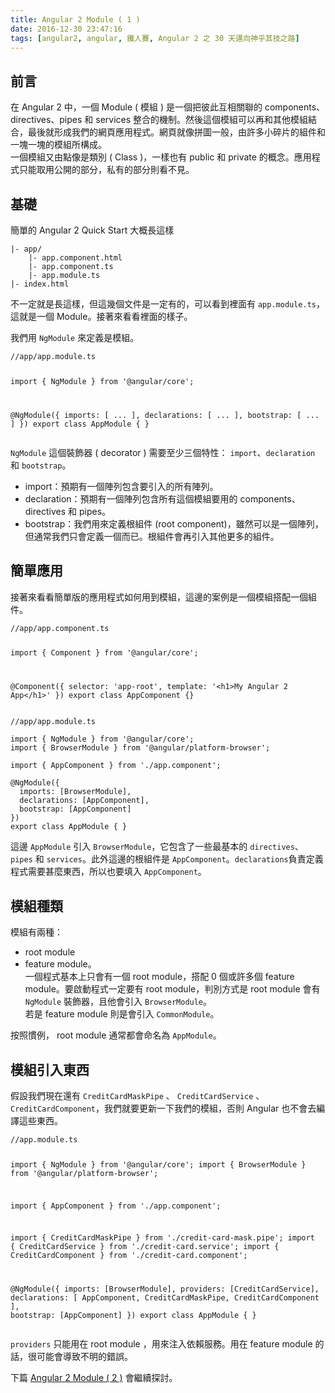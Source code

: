 ```yaml
---
title: Angular 2 Module ( 1 )
date: 2016-12-30 23:47:16
tags: [angular2, angular, 鐵人賽, Angular 2 之 30 天邁向神乎其技之路]
---
```

<h2>&#x524D;&#x8A00;</h2>
<p>&#x5728; Angular 2 &#x4E2D;&#xFF0C;&#x4E00;&#x500B; Module ( &#x6A21;&#x7D44; ) &#x662F;&#x4E00;&#x500B;&#x628A;&#x5F7C;&#x6B64;&#x4E92;&#x76F8;&#x95DC;&#x806F;&#x7684; components&#x3001;directives&#x3001;pipes &#x548C;  services &#x6574;&#x5408;&#x7684;&#x6A5F;&#x5236;&#x3002;&#x7136;&#x5F8C;&#x9019;&#x500B;&#x6A21;&#x7D44;&#x53EF;&#x4EE5;&#x518D;&#x548C;&#x5176;&#x4ED6;&#x6A21;&#x7D44;&#x7D50;&#x5408;&#xFF0C;&#x6700;&#x5F8C;&#x5C31;&#x5F62;&#x6210;&#x6211;&#x5011;&#x7684;&#x7DB2;&#x9801;&#x61C9;&#x7528;&#x7A0B;&#x5F0F;&#x3002;&#x7DB2;&#x9801;&#x5C31;&#x50CF;&#x62FC;&#x5716;&#x4E00;&#x822C;&#xFF0C;&#x7531;&#x8A31;&#x591A;&#x5C0F;&#x788E;&#x7247;&#x7684;&#x7D44;&#x4EF6;&#x548C;&#x4E00;&#x584A;&#x4E00;&#x584A;&#x7684;&#x6A21;&#x7D44;&#x6240;&#x69CB;&#x6210;&#x3002;<br>
&#x4E00;&#x500B;&#x6A21;&#x7D44;&#x53C8;&#x7531;&#x9EDE;&#x50CF;&#x662F;&#x985E;&#x5225; ( Class )&#xFF0C;&#x4E00;&#x6A23;&#x4E5F;&#x6709; public &#x548C; private &#x7684;&#x6982;&#x5FF5;&#x3002;&#x61C9;&#x7528;&#x7A0B;&#x5F0F;&#x53EA;&#x80FD;&#x53D6;&#x7528;&#x516C;&#x958B;&#x7684;&#x90E8;&#x5206;&#xFF0C;&#x79C1;&#x6709;&#x7684;&#x90E8;&#x5206;&#x5247;&#x770B;&#x4E0D;&#x898B;&#x3002;</p>
<h2>&#x57FA;&#x790E;</h2>
<p>&#x7C21;&#x55AE;&#x7684; Angular 2  Quick Start &#x5927;&#x6982;&#x9577;&#x9019;&#x6A23;</p>
<pre><code>|- app/
    |- app.component.html
    |- app.component.ts
    |- app.module.ts
|- index.html
</code></pre>
<p>&#x4E0D;&#x4E00;&#x5B9A;&#x5C31;&#x662F;&#x9577;&#x9019;&#x6A23;&#xFF0C;&#x4F46;&#x9019;&#x5E7E;&#x500B;&#x6587;&#x4EF6;&#x662F;&#x4E00;&#x5B9A;&#x6709;&#x7684;&#xFF0C;&#x53EF;&#x4EE5;&#x770B;&#x5230;&#x88E1;&#x9762;&#x6709; <code>app.module.ts</code>&#xFF0C;&#x9019;&#x5C31;&#x662F;&#x4E00;&#x500B; Module&#x3002;&#x63A5;&#x8457;&#x4F86;&#x770B;&#x770B;&#x88E1;&#x9762;&#x7684;&#x6A23;&#x5B50;&#x3002;</p>
<p>&#x6211;&#x5011;&#x7528; <code>NgModule</code> &#x4F86;&#x5B9A;&#x7FA9;&#x662F;&#x6A21;&#x7D44;&#x3002;</p>
<pre><code>//app/app.module.ts

import { NgModule } from &apos;@angular/core&apos;;

@NgModule({
  imports: [ ... ],
  declarations: [ ... ],
  bootstrap: [ ... ]
})
export class AppModule { }
</code></pre>
<p><code>NgModule</code> &#x9019;&#x500B;&#x88DD;&#x98FE;&#x5668; ( decorator ) &#x9700;&#x8981;&#x81F3;&#x5C11;&#x4E09;&#x500B;&#x7279;&#x6027;&#xFF1A; <code>import</code>&#x3001;<code>declaration</code> &#x548C; <code>bootstrap</code>&#x3002;</p>
<ul>
<li>import&#xFF1A;&#x9810;&#x671F;&#x6709;&#x4E00;&#x500B;&#x9663;&#x5217;&#x5305;&#x542B;&#x8981;&#x5F15;&#x5165;&#x7684;&#x6240;&#x6709;&#x9663;&#x5217;&#x3002;</li>
<li>declaration&#xFF1A;&#x9810;&#x671F;&#x6709;&#x4E00;&#x500B;&#x9663;&#x5217;&#x5305;&#x542B;&#x6240;&#x6709;&#x9019;&#x500B;&#x6A21;&#x7D44;&#x8981;&#x7528;&#x7684; components&#x3001;directives &#x548C; pipes&#x3002;</li>
<li>bootstrap&#xFF1A;&#x6211;&#x5011;&#x7528;&#x4F86;&#x5B9A;&#x7FA9;&#x6839;&#x7D44;&#x4EF6; (root component)&#xFF0C;&#x96D6;&#x7136;&#x53EF;&#x4EE5;&#x662F;&#x4E00;&#x500B;&#x9663;&#x5217;&#xFF0C;&#x4F46;&#x901A;&#x5E38;&#x6211;&#x5011;&#x53EA;&#x6703;&#x5B9A;&#x7FA9;&#x4E00;&#x500B;&#x800C;&#x5DF2;&#x3002;&#x6839;&#x7D44;&#x4EF6;&#x6703;&#x518D;&#x5F15;&#x5165;&#x5176;&#x4ED6;&#x66F4;&#x591A;&#x7684;&#x7D44;&#x4EF6;&#x3002;</li>
</ul>
<h2>&#x7C21;&#x55AE;&#x61C9;&#x7528;</h2>
<p>&#x63A5;&#x8457;&#x4F86;&#x770B;&#x770B;&#x7C21;&#x55AE;&#x7248;&#x7684;&#x61C9;&#x7528;&#x7A0B;&#x5F0F;&#x5982;&#x4F55;&#x7528;&#x5230;&#x6A21;&#x7D44;&#xFF0C;&#x9019;&#x908A;&#x7684;&#x6848;&#x4F8B;&#x662F;&#x4E00;&#x500B;&#x6A21;&#x7D44;&#x642D;&#x914D;&#x4E00;&#x500B;&#x7D44;&#x4EF6;&#x3002;</p>
<pre><code>//app/app.component.ts

import { Component } from &apos;@angular/core&apos;;

@Component({
  selector: &apos;app-root&apos;,
  template: &apos;&lt;h1&gt;My Angular 2 App&lt;/h1&gt;&apos;
})
export class AppComponent {}
</code></pre>
<pre><code>//app/app.module.ts

import { NgModule } from &apos;@angular/core&apos;;
import { BrowserModule } from &apos;@angular/platform-browser&apos;;

import { AppComponent } from &apos;./app.component&apos;;

@NgModule({
  imports: [BrowserModule],
  declarations: [AppComponent],
  bootstrap: [AppComponent]
})
export class AppModule { }
</code></pre>
<p>&#x9019;&#x908A; <code>AppModule</code> &#x5F15;&#x5165; <code>BrowserModule</code>&#xFF0C;&#x5B83;&#x5305;&#x542B;&#x4E86;&#x4E00;&#x4E9B;&#x6700;&#x57FA;&#x672C;&#x7684; <code>directives</code>&#x3001; <code>pipes</code> &#x548C; <code>services</code>&#x3002;&#x6B64;&#x5916;&#x9019;&#x908A;&#x7684;&#x6839;&#x7D44;&#x4EF6;&#x662F; <code>AppComponent</code>&#x3002;<code>declarations</code>&#x8CA0;&#x8CAC;&#x5B9A;&#x7FA9;&#x7A0B;&#x5F0F;&#x9700;&#x8981;&#x751A;&#x9EBC;&#x6771;&#x897F;&#xFF0C;&#x6240;&#x4EE5;&#x4E5F;&#x8981;&#x586B;&#x5165; <code>AppComponent</code>&#x3002;</p>
<h2>&#x6A21;&#x7D44;&#x7A2E;&#x985E;</h2>
<p>&#x6A21;&#x7D44;&#x6709;&#x5169;&#x7A2E;&#xFF1A;</p>
<ul>
<li>root module</li>
<li>feature module&#x3002;<br>
&#x4E00;&#x500B;&#x7A0B;&#x5F0F;&#x57FA;&#x672C;&#x4E0A;&#x53EA;&#x6703;&#x6709;&#x4E00;&#x500B; root module&#xFF0C;&#x642D;&#x914D; 0 &#x500B;&#x6216;&#x8A31;&#x591A;&#x500B; feature module&#x3002;&#x8981;&#x555F;&#x52D5;&#x7A0B;&#x5F0F;&#x4E00;&#x5B9A;&#x8981;&#x6709; root module&#xFF0C;&#x5224;&#x5225;&#x65B9;&#x5F0F;&#x662F; root module &#x6703;&#x6709; <code>NgModule</code> &#x88DD;&#x98FE;&#x5668;&#xFF0C;&#x4E14;&#x4ED6;&#x6703;&#x5F15;&#x5165; <code>BrowserModule</code>&#x3002;<br>
&#x82E5;&#x662F; feature module &#x5247;&#x662F;&#x6703;&#x5F15;&#x5165; <code>CommonModule</code>&#x3002;</li>
</ul>
<p>&#x6309;&#x7167;&#x6163;&#x4F8B;&#xFF0C; root module &#x901A;&#x5E38;&#x90FD;&#x6703;&#x547D;&#x540D;&#x70BA; <code>AppModule</code>&#x3002;</p>
<h2>&#x6A21;&#x7D44;&#x5F15;&#x5165;&#x6771;&#x897F;</h2>
<p>&#x5047;&#x8A2D;&#x6211;&#x5011;&#x73FE;&#x5728;&#x9084;&#x6709; <code>CreditCardMaskPipe</code> &#x3001; <code>CreditCardService</code> &#x3001; <code>CreditCardComponent</code>&#xFF0C;&#x6211;&#x5011;&#x5C31;&#x8981;&#x66F4;&#x65B0;&#x4E00;&#x4E0B;&#x6211;&#x5011;&#x7684;&#x6A21;&#x7D44;&#xFF0C;&#x5426;&#x5247; Angular &#x4E5F;&#x4E0D;&#x6703;&#x53BB;&#x7DE8;&#x8B6F;&#x9019;&#x4E9B;&#x6771;&#x897F;&#x3002;</p>
<pre><code>//app.module.ts

import { NgModule } from &apos;@angular/core&apos;;
import { BrowserModule } from &apos;@angular/platform-browser&apos;;

import { AppComponent } from &apos;./app.component&apos;;

import { CreditCardMaskPipe } from &apos;./credit-card-mask.pipe&apos;;
import { CreditCardService } from &apos;./credit-card.service&apos;;
import { CreditCardComponent } from &apos;./credit-card.component&apos;;

@NgModule({
  imports: [BrowserModule],
  providers: [CreditCardService],
  declarations: [
    AppComponent,
    CreditCardMaskPipe,
    CreditCardComponent
  ],
  bootstrap: [AppComponent]
})
export class AppModule { }
</code></pre>
<p><code>providers</code> &#x53EA;&#x80FD;&#x7528;&#x5728; root module &#xFF0C;&#x7528;&#x4F86;&#x6CE8;&#x5165;&#x4F9D;&#x8CF4;&#x670D;&#x52D9;&#x3002;&#x7528;&#x5728; feature module &#x7684;&#x8A71;&#xFF0C;&#x5F88;&#x53EF;&#x80FD;&#x6703;&#x5C0E;&#x81F4;&#x4E0D;&#x660E;&#x7684;&#x932F;&#x8AA4;&#x3002;</p>
<p>&#x4E0B;&#x7BC7; <a href="https://ithelp.ithome.com.tw/articles/10188188" target="_blank">Angular 2 Module ( 2 )</a> &#x6703;&#x7E7C;&#x7E8C;&#x63A2;&#x8A0E;&#x3002;</p>
 <br>
                                                    </div>
                    </div>
                
